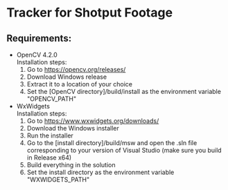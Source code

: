 # Tracker for Shotput Footage

## Requirements:
* OpenCV 4.2.0  
  Installation steps:
    1. Go to https://opencv.org/releases/
	2. Download Windows release
    3. Extract it to a location of your choice
	4. Set the [OpenCV directory]/build/install as the environment variable "OPENCV_PATH"
* WxWidgets  
  Installation steps:
    1. Go to https://www.wxwidgets.org/downloads/
	2. Download the Windows installer
	3. Run the installer
	4. Go to the [install directory]/build/msw and open the .sln file corresponding to your version of Visual Studio (make sure you build in Release x64)
	5. Build everything in the solution
	6. Set the install directory as the environment variable "WXWIDGETS_PATH"
